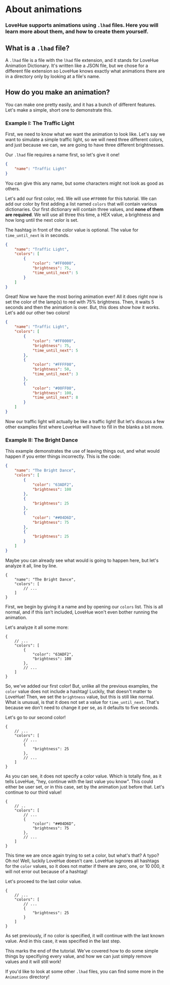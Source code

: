 # About animations
### LoveHue supports animations using `.lhad` files. Here you will learn more about them, and how to create them yourself.

## What is a `.lhad` file?
A `.lhad` file is a file with the `lhad` file extension, and it stands for LoveHue Animation Dictionary. It's written like a JSON file, but we chose for a different file extension so LoveHue knows exactly what animations there are in a directory only by looking at a file's name.

## How do you make an animation?
You can make one pretty easily, and it has a bunch of different features. Let's make a simple, short one to demonstrate this.

### Example I: The Traffic Light

First, we need to know what we want the animation to look like. Let's say we want to simulate a simple traffic light, so we will need three different colors, and just because we can, we are going to have three different brightnesses.

Our `.lhad` file requires a name first, so let's give it one!
```json
{
	"name": "Traffic Light"
}
```
You can give this any name, but some characters might not look as good as others.

Let's add our first color, red. We will use `#FF0000` for this tutorial. We can add our color by first adding a list named `colors` that will contain various dictionaries. Our first dictionary will contain three values, and **none of them are required**. We will use all three this time, a HEX value, a brightness and how long until the next color is set.

The hashtag in front of the color value is optional. The value for `time_until_next` is in seconds.

```json
{
	"name": "Traffic Light",
	"colors": [
		{
			"color": "#FF0000",
			"brightness": 75,
			"time_until_next": 5
		}
	]
}
```

Great! Now we have the most boring animation ever! All it does right now is set the color of the lamp(s) to red with 75% brightness. Then, it waits 5 seconds and then the animation is over. But, this does show how it works. Let's add our other two colors!

```json
{
	"name": "Traffic Light",
	"colors": [
		{
			"color": "#FF0000",
			"brightness": 75,
			"time_until_next": 5
		},
		{
			"color": "#FFFF00",
			"brightness": 50,
			"time_until_next": 3
		},
		{
			"color": "#00FF00",
			"brightness": 100,
			"time_until_next": 8
		}
	]
}
```

Now our traffic light will actually be like a traffic light! But let's discuss a few other examples first where LoveHue will have to fill in the blanks a bit more.

### Example II: The Bright Dance

This example demonstrates the use of leaving things out, and what would happen if you enter things incorrectly. This is the code:
```json
{
	"name": "The Bright Dance",
	"colors": [
		{
			"color": "63ADF2",
			"brightness": 100
		},
		{
			"brightness": 25
		},
		{
			"color": "##04D6D",
			"brightness": 75
		},
		{
			"brightness": 25
		}
	]
}
```

Maybe you can already see what would is going to happen here, but let's analyze it all, line by line.

```jsonc
{
	"name": "The Bright Dance",
	"colors": [
		// ...
	]
}
```
First, we begin by giving it a name and by opening our `colors` list. This is all normal, and if this isn't included, LoveHue won't even bother running the animation.

Let's analyze it all some more:

```jsonc
{
	// ...
	"colors": [
		{
			"color": "63ADF2",
			"brightness": 100
		},
		// ...
	]
}
```
So, we've added our first color! But, unlike all the previous examples, the `color` value does not include a hashtag! Luckily, that doesn't matter to LoveHue! Then, we set the `brightness` value, but this is still like normal.
What is unusual, is that it does not set a value for `time_until_next`. That's because we don't need to change it per se, as it defaults to five seconds.

Let's go to our second color!
```jsonc
{
	// ...
	"colors": [
		// ...
		{
			"brightness": 25
		},
		// ...
	]
}
```

As you can see, it does not specify a color value. Which is totally fine, as it tells LoveHue, "hey, continue with the last value you know". This could either be user set, or in this case, set by the animation just before that. Let's continue to our third value!

```jsonc
{
	// ..
	"colors": [
		// ...
		{
			"color": "##04D6D",
			"brightness": 75
		},
		// ...
	]
}
```

This time we are once again trying to set a color, but what's that? A typo? Oh no! Well, luckily LoveHue doesn't care. LoveHue isgnores all hashtags for the `color` values, so it does not matter if there are zero, one, or 10 000, it will not error out because of a hashtag!

Let's proceed to the last color value.

```jsonc
{
	// ...
	"colors": [
		// ...
		{
			"brightness": 25
		}
	]
}
```

As set previously, if no color is specified, it will continue with the last known value. And in this case, it was specified in the last step.

This marks the end of the tutorial. We've covered how to do some simple things by specifiying every value, and how we can just simply remove values and it will still work!

If you'd like to look at some other `.lhad` files, you can find some more in the `Animations` directory!
